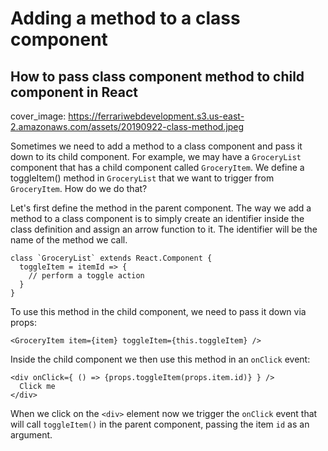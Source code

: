 # Adding a method to a class component
## How to pass class component method to child component in React

cover_image: https://ferrariwebdevelopment.s3.us-east-2.amazonaws.com/assets/20190922-class-method.jpeg

Sometimes we need to add a method to a class component and pass it down to its child component.
For example, we may have a `GroceryList` component that has a child component called `GroceryItem`.
We define a toggleItem() method in `GroceryList` that we want to trigger from `GroceryItem`. How do we do that?

Let's first define the method in the parent component.
The way we add a method to a class component is to simply create an identifier inside the class definition and assign an arrow function to it.
The identifier will be the name of the method we call.

```
class `GroceryList` extends React.Component {
  toggleItem = itemId => {
    // perform a toggle action
  }
}
```

To use this method in the child component, we need to pass it down via props:

```
<GroceryItem item={item} toggleItem={this.toggleItem} />
```

Inside the child component we then use this method in an `onClick` event:

```
<div onClick={ () => {props.toggleItem(props.item.id)} } />
  Click me
</div>
```

When we click on the `<div>` element now we trigger the `onClick` event that will call `toggleItem()` in the parent component, passing the item `id` as an argument.